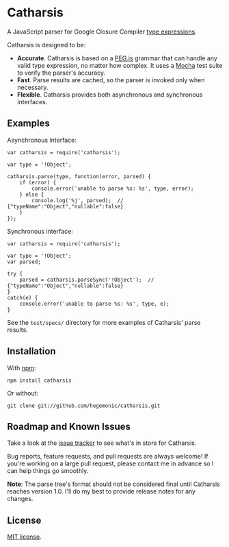 # Catharsis #

A JavaScript parser for Google Closure Compiler
[type expressions](https://developers.google.com/closure/compiler/docs/js-for-compiler#types).

Catharsis is designed to be:

+ **Accurate**. Catharsis is based on a [PEG.js](http://pegjs.majda.cz/) grammar that can handle
any valid type expression, no matter how complex. It uses a
[Mocha](http://visionmedia.github.com/mocha/) test suite to verify the parser's accuracy.
+ **Fast**. Parse results are cached, so the parser is invoked only when necessary.
+ **Flexible**. Catharsis provides both asynchronous and synchronous interfaces.


## Examples ##

Asynchronous interface:

	var catharsis = require('catharsis');

	var type = '!Object';

	catharsis.parse(type, function(error, parsed) {
		if (error) {
			console.error('unable to parse %s: %s', type, error);
		} else {
			console.log('%j', parsed);  // {"typeName":"Object","nullable":false}
		}
	});

Synchronous interface:

	var catharsis = require('catharsis');

	var type = '!Object';
	var parsed;

	try {
		parsed = catharsis.parseSync('!Object');  // {"typeName":"Object","nullable":false}
	}
	catch(e) {
		console.error('unable to parse %s: %s', type, e);
	}

See the `test/specs/` directory for more examples of Catharsis' parse results.


## Installation ##

With [npm](http://npmjs.org):

    npm install catharsis

Or without:

    git clone git://github.com/hegemonic/catharsis.git


## Roadmap and Known Issues ##

Take a look at the [issue tracker](https://github.com/hegemonic/catharsis/issues) to see what's in
store for Catharsis.

Bug reports, feature requests, and pull requests are always welcome! If you're working on a large
pull request, please contact me in advance so I can help things go smoothly.

**Note**: The parse tree's format should not be considered final until Catharsis reaches version
1.0. I'll do my best to provide release notes for any changes.


## License ##

[MIT license](https://github.com/hegemonic/catharsis/blob/master/LICENSE).

